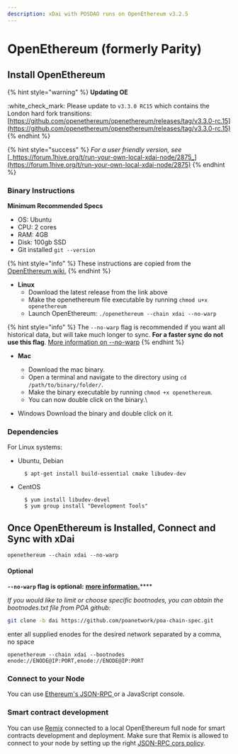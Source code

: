 ```yaml
---
description: xDai with POSDAO runs on OpenEthereum v3.2.5
---
```


# OpenEthereum (formerly Parity)

## Install OpenEthereum

{% hint style="warning" %}
**Updating OE**

:white\_check\_mark: Please update to `v3.3.0 RC15` which contains the London hard fork transitions: [https://github.com/openethereum/openethereum/releases/tag/v3.3.0-rc.15](https://github.com/openethereum/openethereum/releases/tag/v3.3.0-rc.15)
{% endhint %}

{% hint style="success" %}
_For a user friendly version, see_ [_https://forum.1hive.org/t/run-your-own-local-xdai-node/2875_](https://forum.1hive.org/t/run-your-own-local-xdai-node/2875)
{% endhint %}

### Binary Instructions

**Minimum Recommended Specs**

* OS: Ubuntu
* CPU: 2 cores
* RAM: 4GB
* Disk: 100gb SSD
* Git installed `git --version`

{% hint style="info" %}
These instructions are copied from the [OpenEthereum wiki.](https://openethereum.github.io/Setup)
{% endhint %}

* **Linux**
  * Download the latest release from the link above
  * Make the openethereum file executable by running `chmod u+x openethereum`
  * Launch OpenEthereum: `./openethereum --chain xdai --no-warp`

{% hint style="info" %}
The `--no-warp` flag is recommended if you want all historical data, but will take much longer to sync. **For a faster sync do not use this flag**. [More information on --no-warp](https://openethereum.github.io/Beginner-Introduction.html)
{% endhint %}

* **Mac**
  * Download the mac binary.
  * Open a terminal and navigate to the directory using `cd /path/to/binary/folder/`.
  * Make the binary executable by running `chmod +x openethereum`.
  * You can now double click on the binary.\

* Windows Download the binary and double click on it.

### Dependencies <a href="#dependencies" id="dependencies"></a>

For Linux systems:

*   Ubuntu, Debian

    ```
      $ apt-get install build-essential cmake libudev-dev
    ```
*   CentOS

    ```
      $ yum install libudev-devel
      $ yum group install "Development Tools"
    ```

## Once OpenEthereum is Installed, Connect and Sync with xDai

```
openethereum --chain xdai --no-warp
```

#### Optional

**`--no-warp` flag is optional:** [**more information.**](https://openethereum.github.io/Beginner-Introduction)****

_If you would like to limit or choose specific bootnodes, you can obtain the bootnodes.txt file from POA github:_

```bash
git clone -b dai https://github.com/poanetwork/poa-chain-spec.git
```

enter all supplied enodes for the desired network separated by a comma, no space

```
openethereum --chain xdai --bootnodes enode://ENODE@IP:PORT,enode://ENODE@IP:PORT
```

### Connect to your Node

You can use [Ethereum's JSON-RPC ](https://openethereum.github.io/JSONRPC)or a JavaScript console.

### Smart contract development

You can use [Remix](https://remix.ethereum.org) connected to a local OpenEthereum full node for smart contracts development and deployment. Make sure that Remix is allowed to connect to your node by setting up the right [JSON-RPC cors policy](https://ethereum.stackexchange.com/questions/54639/is-it-possible-to-connect-remix-and-parity?rq=1).
